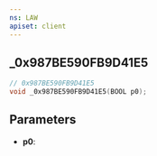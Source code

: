 ```yaml
---
ns: LAW
apiset: client
---
```

## _0x987BE590FB9D41E5

```c
// 0x987BE590FB9D41E5
void _0x987BE590FB9D41E5(BOOL p0);
```


## Parameters
* **p0**:



